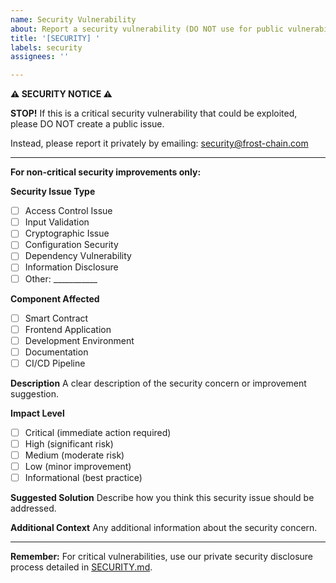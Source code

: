 ```yaml
---
name: Security Vulnerability
about: Report a security vulnerability (DO NOT use for public vulnerabilities)
title: '[SECURITY] '
labels: security
assignees: ''

---
```


**⚠️ SECURITY NOTICE ⚠️**

**STOP!** If this is a critical security vulnerability that could be exploited, please DO NOT create a public issue.

Instead, please report it privately by emailing: security@frost-chain.com

---

**For non-critical security improvements only:**

**Security Issue Type**
- [ ] Access Control Issue
- [ ] Input Validation
- [ ] Cryptographic Issue
- [ ] Configuration Security
- [ ] Dependency Vulnerability
- [ ] Information Disclosure
- [ ] Other: ___________

**Component Affected**
- [ ] Smart Contract
- [ ] Frontend Application
- [ ] Development Environment
- [ ] Documentation
- [ ] CI/CD Pipeline

**Description**
A clear description of the security concern or improvement suggestion.

**Impact Level**
- [ ] Critical (immediate action required)
- [ ] High (significant risk)
- [ ] Medium (moderate risk)
- [ ] Low (minor improvement)
- [ ] Informational (best practice)

**Suggested Solution**
Describe how you think this security issue should be addressed.

**Additional Context**
Any additional information about the security concern.

---

**Remember:** For critical vulnerabilities, use our private security disclosure process detailed in [SECURITY.md](../../SECURITY.md).

